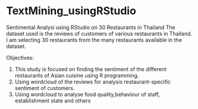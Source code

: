 # TextMining_usingRStudio
Sentimental Analysi using RStudio on 30 Restaurants in Thailand
The dataset used is the reviews of customers of various restaurants in Thailand. I am selecting 30 restaurants from the many restaurants available in the dataset. 

Objectives: 
1) This study is focused on finding the sentiment of the different restaurants of Asian cuisine using R programming.
2) Using wordcloud of the reviews for analysis restaurant-specific sentiment of customers. 
3) Using wordcloud to analyse food quality,behaviour of staff, establishment state and others
